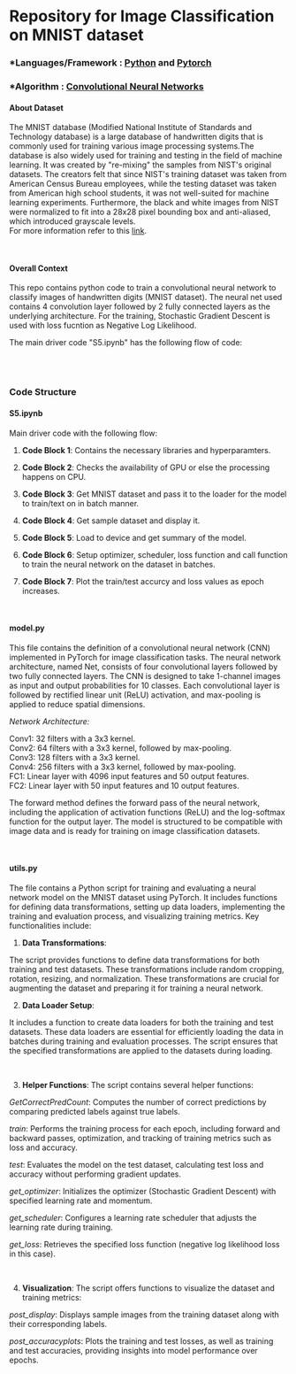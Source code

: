 # Repository for Image Classification on MNIST dataset

### *Languages/Framework : [Python](https://www.python.org/) and [Pytorch](https://pytorch.org/)

### *Algorithm : [Convolutional Neural Networks](https://en.wikipedia.org/wiki/Convolutional_neural_network)

#### About Dataset

The MNIST database (Modified National Institute of Standards and Technology database) is a large database of handwritten digits that is commonly used for training various image processing systems.The database is also widely used for training and testing in the field of machine learning. It was created by "re-mixing" the samples from NIST's original datasets. The creators felt that since NIST's training dataset was taken from American Census Bureau employees, while the testing dataset was taken from American high school students, it was not well-suited for machine learning experiments. Furthermore, the black and white images from NIST were normalized to fit into a 28x28 pixel bounding box and anti-aliased, which introduced grayscale levels.<br>
For more information refer to this [link](https://en.wikipedia.org/wiki/MNIST_database).

<br>

#### Overall Context

This repo contains python code to train a convolutional neural network to classify images of handwritten digits (MNIST dataset). The neural net used contains 4 convolution layer followed by 2 fully connected layers as the underlying architecture. For the training, Stochastic Gradient Descent is used with loss fucntion as Negative Log Likelihood.  


The main driver code "S5.ipynb" has the following flow of code:<br>



<br>
<br>


### Code Structure

####  **S5.ipynb**
Main driver code with the following flow:
1. **Code Block 1**: Contains the necessary libraries and hyperparamters.

2. **Code Block 2**: Checks the availability of GPU or else the processing happens on CPU.

3. **Code Block 3**: Get MNIST dataset and pass it to the loader for the model to train/text on in batch manner.

4. **Code Block 4**: Get sample dataset and display it.

5. **Code Block 5**: Load to device and get summary of the model.

6. **Code Block 6**: Setup optimizer, scheduler, loss function and call function to train the neural network on the dataset in batches.

7. **Code Block 7**: Plot the train/test accurcy and loss values as epoch increases.

<br>

#### **model.py** 
This file contains the definition of a convolutional neural network (CNN) implemented in PyTorch for image classification tasks. The neural network architecture, named Net, consists of four convolutional layers followed by two fully connected layers. The CNN is designed to take 1-channel images as input and output probabilities for 10 classes. Each convolutional layer is followed by rectified linear unit (ReLU) activation, and max-pooling is applied to reduce spatial dimensions.

*Network Architecture:*<br>

Conv1: 32 filters with a 3x3 kernel.<br>
Conv2: 64 filters with a 3x3 kernel, followed by max-pooling.<br>
Conv3: 128 filters with a 3x3 kernel.<br>
Conv4: 256 filters with a 3x3 kernel, followed by max-pooling.<br>
FC1: Linear layer with 4096 input features and 50 output features.<br>
FC2: Linear layer with 50 input features and 10 output features.<br>

The forward method defines the forward pass of the neural network, including the application of activation functions (ReLU) and the log-softmax function for the output layer. The model is structured to be compatible with image data and is ready for training on image classification datasets.

<br>

#### **utils.py** 
The file contains a Python script for training and evaluating a neural network model on the MNIST dataset using PyTorch. It includes functions for defining data transformations, setting up data loaders, implementing the training and evaluation process, and visualizing training metrics. Key functionalities include:

1. **Data Transformations**:

The script provides functions to define data transformations for both training and test datasets. These transformations include random cropping, rotation, resizing, and normalization. These transformations are crucial for augmenting the dataset and preparing it for training a neural network.

2. **Data Loader Setup**:

It includes a function to create data loaders for both the training and test datasets. These data loaders are essential for efficiently loading the data in batches during training and evaluation processes. The script ensures that the specified transformations are applied to the datasets during loading.


<br>

3. **Helper Functions**:
The script contains several helper functions:<br>

*GetCorrectPredCount*: Computes the number of correct predictions by comparing predicted labels against true labels.<br>

*train*: Performs the training process for each epoch, including forward and backward passes, optimization, and tracking of training metrics such as loss and accuracy.<br>

*test*: Evaluates the model on the test dataset, calculating test loss and accuracy without performing gradient updates.<br>

*get_optimizer*: Initializes the optimizer (Stochastic Gradient Descent) with specified learning rate and momentum.<br>

*get_scheduler*: Configures a learning rate scheduler that adjusts the learning rate during training.<br>

*get_loss*: Retrieves the specified loss function (negative log likelihood loss in this case).<br>


<br>

4. **Visualization**:
The script offers functions to visualize the dataset and training metrics:<br>

*post_display*: Displays sample images from the training dataset along with their corresponding labels.<br>

*post_accuracyplots*: Plots the training and test losses, as well as training and test accuracies, providing insights into model performance over epochs.<br>

